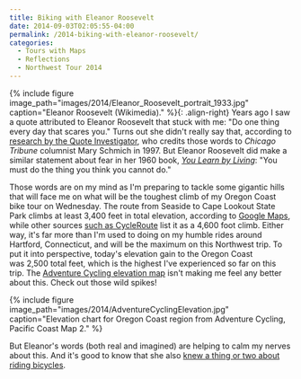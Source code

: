 ```yaml
---
title: Biking with Eleanor Roosevelt
date: 2014-09-03T02:05:55-04:00
permalink: /2014-biking-with-eleanor-roosevelt/
categories:
  - Tours with Maps
  - Reflections
  - Northwest Tour 2014
---
```

{% include figure image_path="images/2014/Eleanor_Roosevelt_portrait_1933.jpg" caption="Eleanor Roosevelt (Wikimedia)." %}{: .align-right}
Years ago I saw a quote attributed to Eleanor Roosevelt that stuck with me: "Do one thing every day that scares you." Turns out she didn't really say that, according to [research by the Quote Investigator](http://quoteinvestigator.com/2013/08/09/scare/), who credits those words to _Chicago Tribune_ columnist Mary Schmich in 1997. But Eleanor Roosevelt did make a similar statement about fear in her 1960 book, [*You Learn by Living*](http://en.wikiquote.org/wiki/Eleanor_Roosevelt): "You must do the thing you think you cannot do."

Those words are on my mind as I'm preparing to tackle some gigantic hills that will face me on what will be the toughest climb of my Oregon Coast bike tour on Wednesday. The route from Seaside to Cape Lookout State Park climbs at least 3,400 feet in total elevation, according to [Google Maps](https://goo.gl/maps/1uBGn), while other sources [such as CycleRoute](http://cycleroute.org/?slat=45.9930709&slng=-123.92263639999999&elat=45.34292019999999&elng=-123.97093990000002&mode=BICYCLING) list it as a 4,600 foot climb. Either way, it's far more than I'm used to doing on my humble rides around Hartford, Connecticut, and will be the maximum on this Northwest trip. To put it into perspective, today's elevation gain to the Oregon Coast was 2,500 total feet, which is the highest I've experienced so far on this trip. The [Adventure Cycling elevation map](http://www.adventurecycling.org/routes-and-maps/adventure-cycling-route-network/pacific-coast/) isn't making me feel any better about this. Check out those wild spikes!

{% include figure image_path="images/2014/AdventureCyclingElevation.jpg" caption="Elevation chart for Oregon Coast region from Adventure Cycling, Pacific Coast Map 2." %}

But Eleanor's words (both real and imagined) are helping to calm my nerves about this. And it's good to know that she also [knew a thing or two about riding bicycles](http://books.google.com/books?id=cDg8XClxyDAC&pg=PA27&lpg=PA27&dq=eleanor+roosevelt+bicycle&source=bl&ots=4Mvfw0dFxL&sig=jZJsXo_WKOYeJT30XFZ0-AyoFrg&hl=en&sa=X&ei=rKwGVJ3eMsLCigL1oIGIBg&ved=0CC4Q6AEwBg#v=onepage&q=eleanor%20roosevelt%20bicycle&f=false).
